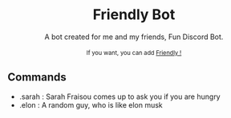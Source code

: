 <div align="center">
    <h1>Friendly Bot</h1>
</div>

<div align="center">
  A bot created for me and my friends, Fun Discord Bot.
  </div>

<br>

<div align="center">
    <sup>If you want, you can add <a href="https://discord.com/api/oauth2/authorize?client_id=935903746796441620&permissions=469871638&scope=bot" target="_blank" rel="noreferrer">Friendly !</a><sup>
</div>
   

## Commands
    
* .sarah : Sarah Fraisou comes up to ask you if you are hungry
* .elon : A random guy, who is like elon musk
  
